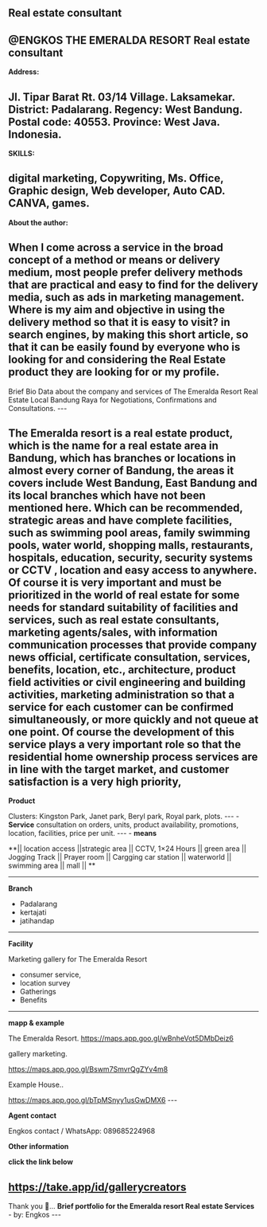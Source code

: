   Real estate consultant
---
 **@ENGKOS THE EMERALDA RESORT**
 Real estate consultant 
--- 

**Address:**

 Jl. Tipar Barat Rt. 03/14 Village. Laksamekar. District: Padalarang. Regency: West Bandung. Postal code: 40553. Province: West Java. Indonesia.
 --- 

**SKILLS:** 

digital marketing, Copywriting, Ms. Office, Graphic design, Web developer, Auto CAD. CANVA, games. 
--- 

**About the author:** 

When I come across a service in the broad concept of a method or means or delivery medium, most people prefer delivery methods that are practical and easy to find for the delivery media, such as ads in marketing management. Where is my aim and objective in using the delivery method so that it is easy to visit? in search engines, by making this short article, so that it can be easily found by everyone who is looking for and considering the Real Estate product they are looking for or my profile. 
--- 

Brief Bio Data about the company and services of The Emeralda Resort Real Estate Local Bandung Raya for Negotiations, Confirmations and Consultations. ---

 The Emeralda resort is a real estate product, which is the name for a real estate area in Bandung, which has branches or locations in almost every corner of Bandung, the areas it covers include West Bandung, East Bandung and its local branches which have not been mentioned here. Which can be recommended, strategic areas and have complete facilities, such as swimming pool areas, family swimming pools, water world, shopping malls, restaurants, hospitals, education, security, security systems or CCTV , location and easy access to anywhere. Of course it is very important and must be prioritized in the world of real estate for some needs for standard suitability of facilities and services, such as real estate consultants, marketing agents/sales, with information communication processes that provide company news official, certificate consultation, services, benefits, location, etc., architecture, product field activities or civil engineering and building activities, marketing administration so that a service for each customer can be confirmed simultaneously, or more quickly and not queue at one point. Of course the development of this service plays a very important role so that the residential home ownership process services are in line with the target market, and customer satisfaction is a very high priority,
 ---
  

**Product**

 Clusters: Kingston Park, Janet park, Beryl park, Royal park, plots. --- - **Service** consultation on orders, units, product availability, promotions, location, facilities, price per unit. --- - 
**means** 

**|| location access ||strategic area || CCTV, 1×24 Hours || green area || Jogging Track || Prayer room || Cargging car station || waterworld || swimming area || mall ||
** 






---
 **Branch**
 - Padalarang 
- kertajati
 - jatihandap 
--- 

**Facility** 

Marketing gallery for The Emeralda Resort
 - consumer service, 
- location survey
 - Gatherings
 - Benefits 
--- 

**mapp & example** 


The Emeralda Resort.
 https://maps.app.goo.gl/wBnheVot5DMbDeiz6

 gallery marketing. 

https://maps.app.goo.gl/Bswm7SmvrQgZYv4m8 

Example House.. 

https://maps.app.goo.gl/bTpMSnyy1usGwDMX6 ---

 **Agent contact** 

Engkos
 contact / WhatsApp: 089685224968

 **Other information**

 **click the link below** 

https://take.app/id/gallerycreators 
--- 

Thank you 🙏... **Brief portfolio for the Emeralda resort Real estate Services** - by: Engkos ---






